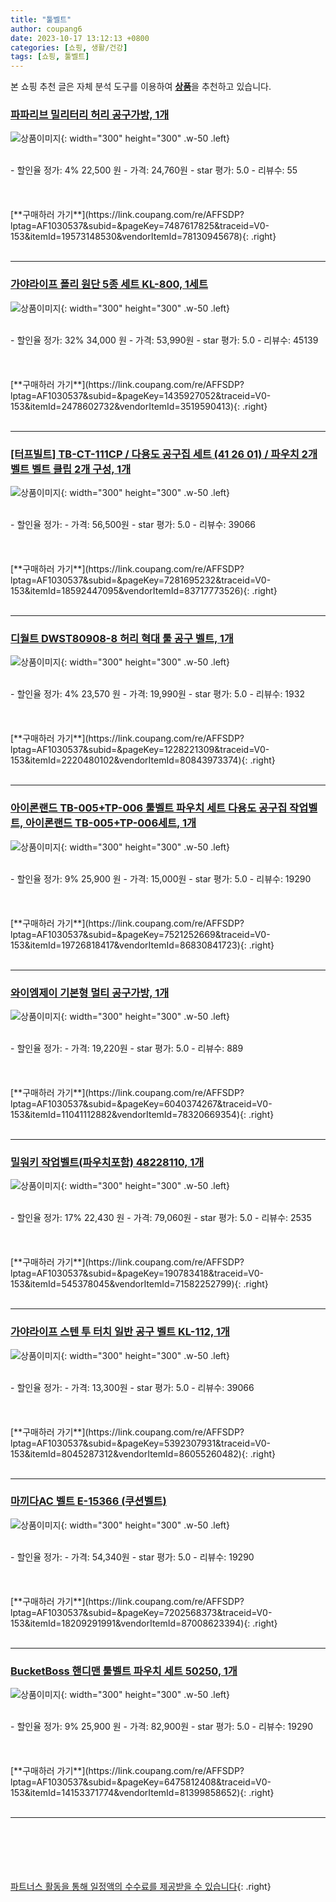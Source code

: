 ```yaml
---
title: "툴벨트"
author: coupang6
date: 2023-10-17 13:12:13 +0800
categories: [쇼핑, 생활/건강]
tags: [쇼핑, 툴벨트]
---
```


본 쇼핑 추천 글은 자체 분석 도구를 이용하여 [**상품**](https://link.coupang.com/a/bao1ui)을 추천하고 있습니다.

### [파파리브 밀리터리 허리 공구가방, 1개](https://link.coupang.com/re/AFFSDP?lptag=AF1030537&subid=&pageKey=7487617825&traceid=V0-153&itemId=19573148530&vendorItemId=78130945678)

![상품이미지](https://thumbnail9.coupangcdn.com/thumbnails/remote/230x230ex/image/retail/images/3140760267801756-13fe4bce-b30c-4729-9963-0f80e85486fc.png){: width="300" height="300" .w-50 .left}


<br>
- 할인율 정가: 4%  22,500   원
- 가격: 24,760원
- star 평가: 5.0
- 리뷰수: 55
<br>
<br>
<br>
<br>
[**구매하러 가기**](https://link.coupang.com/re/AFFSDP?lptag=AF1030537&subid=&pageKey=7487617825&traceid=V0-153&itemId=19573148530&vendorItemId=78130945678){: .right}
<br>
<br>

---

### [가야라이프 폴리 원단 5종 세트 KL-800, 1세트](https://link.coupang.com/re/AFFSDP?lptag=AF1030537&subid=&pageKey=1435927052&traceid=V0-153&itemId=2478602732&vendorItemId=3519590413)

![상품이미지](https://thumbnail8.coupangcdn.com/thumbnails/remote/230x230ex/image/product/image/vendoritem/2018/11/27/3519590413/110886f7-0ea9-4472-8730-18413edac897.jpg){: width="300" height="300" .w-50 .left}


<br>
- 할인율 정가: 32%  34,000   원
- 가격: 53,990원
- star 평가: 5.0
- 리뷰수: 45139
<br>
<br>
<br>
<br>
[**구매하러 가기**](https://link.coupang.com/re/AFFSDP?lptag=AF1030537&subid=&pageKey=1435927052&traceid=V0-153&itemId=2478602732&vendorItemId=3519590413){: .right}
<br>
<br>

---

### [[터프빌트] TB-CT-111CP / 다용도 공구집 세트 (41 26 01) / 파우치 2개 벨트 벨트 클립 2개 구성, 1개](https://link.coupang.com/re/AFFSDP?lptag=AF1030537&subid=&pageKey=7281695232&traceid=V0-153&itemId=18592447095&vendorItemId=83717773526)

![상품이미지](https://thumbnail6.coupangcdn.com/thumbnails/remote/230x230ex/image/vendor_inventory/01f6/b9272c0ead23712fa479be7ef24432aa1c8a04d60567fd2f27df88b6cb50.jpg){: width="300" height="300" .w-50 .left}


<br>
- 할인율 정가: 
- 가격: 56,500원
- star 평가: 5.0
- 리뷰수: 39066
<br>
<br>
<br>
<br>
[**구매하러 가기**](https://link.coupang.com/re/AFFSDP?lptag=AF1030537&subid=&pageKey=7281695232&traceid=V0-153&itemId=18592447095&vendorItemId=83717773526){: .right}
<br>
<br>

---

### [디월트 DWST80908-8 허리 혁대 툴 공구 벨트, 1개](https://link.coupang.com/re/AFFSDP?lptag=AF1030537&subid=&pageKey=1228221309&traceid=V0-153&itemId=2220480102&vendorItemId=80843973374)

![상품이미지](https://thumbnail7.coupangcdn.com/thumbnails/remote/230x230ex/image/vendor_inventory/f708/7dc98a3cf86a252f303fcdba59120468d3003141332985cc05ca5a4eab47.jpg){: width="300" height="300" .w-50 .left}


<br>
- 할인율 정가: 4%  23,570   원
- 가격: 19,990원
- star 평가: 5.0
- 리뷰수: 1932
<br>
<br>
<br>
<br>
[**구매하러 가기**](https://link.coupang.com/re/AFFSDP?lptag=AF1030537&subid=&pageKey=1228221309&traceid=V0-153&itemId=2220480102&vendorItemId=80843973374){: .right}
<br>
<br>

---

### [아이론랜드 TB-005+TP-006 툴벨트 파우치 세트 다용도 공구집 작업벨트, 아이론랜드 TB-005+TP-006세트, 1개](https://link.coupang.com/re/AFFSDP?lptag=AF1030537&subid=&pageKey=7521252669&traceid=V0-153&itemId=19726818417&vendorItemId=86830841723)

![상품이미지](https://thumbnail8.coupangcdn.com/thumbnails/remote/230x230ex/image/vendor_inventory/0fa5/c0eafaf9b0286b7def628080cdc911aadc0af0c8cc289ae7381a39974d73.jpg){: width="300" height="300" .w-50 .left}


<br>
- 할인율 정가: 9%  25,900   원
- 가격: 15,000원
- star 평가: 5.0
- 리뷰수: 19290
<br>
<br>
<br>
<br>
[**구매하러 가기**](https://link.coupang.com/re/AFFSDP?lptag=AF1030537&subid=&pageKey=7521252669&traceid=V0-153&itemId=19726818417&vendorItemId=86830841723){: .right}
<br>
<br>

---

### [와이엠제이 기본형 멀티 공구가방, 1개](https://link.coupang.com/re/AFFSDP?lptag=AF1030537&subid=&pageKey=6040374267&traceid=V0-153&itemId=11041112882&vendorItemId=78320669354)

![상품이미지](https://thumbnail6.coupangcdn.com/thumbnails/remote/230x230ex/image/retail/images/3747359915719299-50e157ff-4f3d-4004-a790-62f3654de2c7.jpg){: width="300" height="300" .w-50 .left}


<br>
- 할인율 정가: 
- 가격: 19,220원
- star 평가: 5.0
- 리뷰수: 889
<br>
<br>
<br>
<br>
[**구매하러 가기**](https://link.coupang.com/re/AFFSDP?lptag=AF1030537&subid=&pageKey=6040374267&traceid=V0-153&itemId=11041112882&vendorItemId=78320669354){: .right}
<br>
<br>

---

### [밀워키 작업벨트(파우치포함) 48228110, 1개](https://link.coupang.com/re/AFFSDP?lptag=AF1030537&subid=&pageKey=190783418&traceid=V0-153&itemId=545378045&vendorItemId=71582252799)

![상품이미지](https://thumbnail8.coupangcdn.com/thumbnails/remote/230x230ex/image/vendor_inventory/43a7/612b6d552296166ceb45a143a32154d76c1009eec84bcf6b9d9aa3299855.jpg){: width="300" height="300" .w-50 .left}


<br>
- 할인율 정가: 17%  22,430   원
- 가격: 79,060원
- star 평가: 5.0
- 리뷰수: 2535
<br>
<br>
<br>
<br>
[**구매하러 가기**](https://link.coupang.com/re/AFFSDP?lptag=AF1030537&subid=&pageKey=190783418&traceid=V0-153&itemId=545378045&vendorItemId=71582252799){: .right}
<br>
<br>

---

### [가야라이프 스텐 투 터치 일반 공구 벨트 KL-112, 1개](https://link.coupang.com/re/AFFSDP?lptag=AF1030537&subid=&pageKey=5392307931&traceid=V0-153&itemId=8045287312&vendorItemId=86055260482)

![상품이미지](https://thumbnail6.coupangcdn.com/thumbnails/remote/230x230ex/image/vendor_inventory/cb47/e05909b76cf880dfce63572d53862d5aa6e4331029201c4d70ccf894659d.jpg){: width="300" height="300" .w-50 .left}


<br>
- 할인율 정가: 
- 가격: 13,300원
- star 평가: 5.0
- 리뷰수: 39066
<br>
<br>
<br>
<br>
[**구매하러 가기**](https://link.coupang.com/re/AFFSDP?lptag=AF1030537&subid=&pageKey=5392307931&traceid=V0-153&itemId=8045287312&vendorItemId=86055260482){: .right}
<br>
<br>

---

### [마끼다AC 벨트 E-15366 (쿠션벨트)](https://link.coupang.com/re/AFFSDP?lptag=AF1030537&subid=&pageKey=7202568373&traceid=V0-153&itemId=18209291991&vendorItemId=87008623394)

![상품이미지](https://thumbnail10.coupangcdn.com/thumbnails/remote/230x230ex/image/vendor_inventory/cf32/fae912fa00db3a1b3a7930c870a0b21f675563cd00b1fe55974b7d6c3fa0.jpg){: width="300" height="300" .w-50 .left}


<br>
- 할인율 정가: 
- 가격: 54,340원
- star 평가: 5.0
- 리뷰수: 19290
<br>
<br>
<br>
<br>
[**구매하러 가기**](https://link.coupang.com/re/AFFSDP?lptag=AF1030537&subid=&pageKey=7202568373&traceid=V0-153&itemId=18209291991&vendorItemId=87008623394){: .right}
<br>
<br>

---

### [BucketBoss 핸디맨 툴벨트 파우치 세트 50250, 1개](https://link.coupang.com/re/AFFSDP?lptag=AF1030537&subid=&pageKey=6475812408&traceid=V0-153&itemId=14153371774&vendorItemId=81399858652)

![상품이미지](https://thumbnail8.coupangcdn.com/thumbnails/remote/230x230ex/image/rs_quotation_api/go6wrs2u/ead2ccadd58e4ce1bc40d2356bd69d76.jpg){: width="300" height="300" .w-50 .left}


<br>
- 할인율 정가: 9%  25,900   원
- 가격: 82,900원
- star 평가: 5.0
- 리뷰수: 19290
<br>
<br>
<br>
<br>
[**구매하러 가기**](https://link.coupang.com/re/AFFSDP?lptag=AF1030537&subid=&pageKey=6475812408&traceid=V0-153&itemId=14153371774&vendorItemId=81399858652){: .right}
<br>
<br>

---
<br><br><br><br><br> [파트너스 활동을 통해 일정액의 수수료를 제공받을 수 있습니다](https://link.coupang.com/a/bao1ui){: .right}